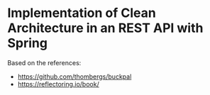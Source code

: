 # Implementation of Clean Architecture in an REST API with Spring

Based on the references:
 - https://github.com/thombergs/buckpal
 - https://reflectoring.io/book/